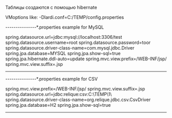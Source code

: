 Таблицы создаются с помощью hibernate

VMoptions like:
-Dlardi.conf=C:/TEMP/config.properties

---------------*.properties example for MySQL

spring.datasource.url=jdbc:mysql://localhost:3306/test
spring.datasource.username=root
spring.datasource.password=toor
spring.datasource.driver-class-name=com.mysql.jdbc.Driver
spring.jpa.database=MYSQL
spring.jpa.show-sql=true
spring.jpa.hibernate.ddl-auto=update
spring.mvc.view.prefix=/WEB-INF/jsp/
spring.mvc.view.suffix=.jsp

-----------------------------------------------------------------


---------------*.properties example for CSV

spring.mvc.view.prefix=/WEB-INF/jsp/
spring.mvc.view.suffix=.jsp
spring.datasource.url=jdbc:relique:csv:C:\\TEMP\\1\\
spring.datasource.driver-class-name=org.relique.jdbc.csv.CsvDriver
spring.jpa.database=H2
spring.jpa.show-sql=true

---------------------------------------------------------------
